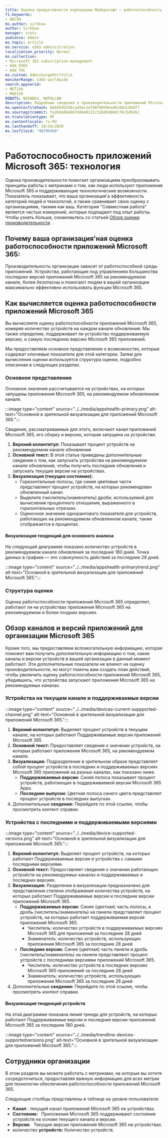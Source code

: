 ```yaml
---
title: Оценка продуктивности корпорации Майкрософт — работоспособность приложений Microsoft 365
f1.keywords:
- NOCSH
ms.author: sirkkuw
author: Sirkkuw
manager: scotv
audience: Admin
ms.topic: article
ms.service: o365-administration
localization_priority: Normal
ms.collection:
- Microsoft 365-subscription-management
- Adm_O365
- Adm_TOC
ms.custom: AdminSurgePortfolio
monikerRange: o365-worldwide
search.appverid:
- MET150
- MOE150
ROBOTS: NOINDEX, NOFOLLOW
description: Подробные сведения о производительности приложений Microsoft 365 с поддержкой технологии работоспособности.
ms.openlocfilehash: bb6454b336caa9ac1e7b8f6049ea46c681c8bd77
ms.sourcegitcommit: fa26da0be667d4be0121c52b05488dc76c5d626c
ms.translationtype: MT
ms.contentlocale: ru-RU
ms.lasthandoff: 10/29/2020
ms.locfileid: "48795458"
---
```

# <a name="microsoft-365-apps-health--technology-experiences"></a>Работоспособность приложений Microsoft 365: технология

Оценка производительности помогает организациям преобразовывать принципы работы с метриками о том, как люди используют приложения Microsoft 365 и поддерживающие технологические возможности. Показатель показывает, что ваша организация&#39;а эффективность категорий людей и технологий, а также сравнивает свою оценку с организациями, такими как ваш. Категория "Совместная работа" является частью измерений, которые подпадают под опыт работы. Чтобы узнать больше, ознакомьтесь со статьей [Обзор оценки производительности](productivity-score.md) .

## <a name="why-your-organization39s-microsoft-365-apps-health-score-matters"></a>Почему ваша организация&#39;ная оценка работоспособности приложений Microsoft 365:

Производительность организации зависит от работоспособной среды приложений. Устройства, работающие под управлением большинства последних версий приложений Microsoft 365 на рекомендуемом канале, более безопасны и помогают людям в вашей организации максимально эффективно использовать функции Microsoft 365.

## <a name="how-we-calculate-the-microsoft-365-apps-health-score"></a>Как вычисляется оценка работоспособности приложений Microsoft 365

Вы вычисляете оценку работоспособности приложений Microsoft 365, измеряя количество устройств на каждом канале обновления. Мы также определим, поддерживает ли устройство поддерживаемую версию, и самую последнюю версию Microsoft 365 приложений.

Мы предоставляем основное представление о возможностях, которые содержат ключевые показатели для этой категории. Затем для вычисления оценки используется структура оценки, подробно описанная в следующих разделах.

### <a name="primary-insight"></a>Основное представление

Основное значение рассчитывается на устройствах, на которых запущены приложения Microsoft 365, на рекомендуемом обновленном канале.

:::image type="content" source="../../media/appshealth-primary.png" alt-text="Основной в зрительной визуализации для приложений Microsoft 365.":::

Сведения, рассматриваемые для этого, включают канал приложений Microsoft 365, его сборку и версию, которая запущена на устройстве.

1. **Верхний колонтитул:**  Показывает процент устройств на рекомендуемом канале обновления
1. **Основной текст:**  В этой статье приведены дополнительные сведения о том, как запускать устройства на рекомендуемом канале обновления, чтобы получить последние обновления и запускать текущие версии на устройствах.
1. **Визуализация (текущее состояние):**
    - Горизонтальные полосы, где синие цветовые части представляют процент устройств, на которых рекомендован обновленный канал.
    - Выделите (числитель/знаменатель) дроби, используемой для вычисления процентного отношения, выраженного в горизонтальных отрезках.
    - Оценочное значение однорангового показателя для устройств, работающих на рекомендуемом обновленном канале, также отображается в процентах.

#### <a name="trend-visualization-of-the-primary-insight"></a>Визуализация тенденций для основного анализа

На следующей диаграмме показано количество устройств в рекомендуемом канале обновления за последние 180 дней. Точка данных в графике — это совокупность действий за последние 28 дней.

:::image type="content" source="../../media/appshealth-primarytrend.png" alt-text="Основной в зрительной визуализации для приложений Microsoft 365.":::

### <a name="scoring-framework"></a>Структура оценки

Оценка работоспособности приложений Microsoft 365 определяет, работают ли на устройствах приложения Microsoft 365 на рекомендуемом и более поздних версиях.

## <a name="explore-your-organization-microsoft-365-app-channels-and-versions"></a>Обзор каналов и версий приложений для организации Microsoft 365

Кроме того, мы предоставляем вспомогательную информацию, которая поможет вам получить дополнительную информацию о том, какие каналы и версии устройств в вашей организации в данный момент работают. Эти дополнительные показатели не влияют на оценку производительности, но могут помочь вам создать план действий, чтобы увеличить оценку работоспособности приложений Microsoft 365, убедившись, что устройства запускают приложения Microsoft 365 на рекомендуемых каналах.

### <a name="devices-on-current-channel-and-running-supported-versions"></a>Устройства на текущем канале и поддерживаемые версии

:::image type="content" source="../../media/devices-current-suppported-channel.png" alt-text="Основной в зрительной визуализации для приложений Microsoft 365.":::

1. **Верхний колонтитул:**  Выделяет процент устройств в текущем канале, на которых работают Поддерживаемые версии приложений Microsoft 365
1. **Основной текст:**  Предоставляет сведения о значении устройств, на которых работают приложения Microsoft 365, на рекомендуемом канале.
1. **Визуализация:**  Подразделение в зрительном образе представляет собой процент устройств в последних и поддерживаемых версиях Microsoft 365 приложений на разных каналах, как показано ниже.
    - **Поддерживаемые версии:** Синяя полоса показывает процент устройств, работающих в поддерживаемой версии Microsoft 365 Apps.
    - **Последние выпуски:** Цветная полоса синего цвета представляет процент устройств в последних выпусках.
1. Дополнительные **сведения:**   Перейдите по этой ссылке, чтобы просмотреть контент справки.

### <a name="devices-running-latest-and-supported-versions"></a>Устройства с последними и поддерживаемыми версиями

:::image type="content" source="../../media/device-supported-versions.png" alt-text="Основной в зрительной визуализации для приложений Microsoft 365.":::

1. **Верхний колонтитул:**  Выделяет процент устройств, на которых работают Поддерживаемые версии и устройства с самыми последними версиями.
1. **Основной текст:**  Предоставляет сведения о значении работающих устройств на рекомендуемых каналах и поддерживаемых и последних версиях.
1. **Визуализация:** Разделение в визуализации предназначено для представления степени отображения количества устройств, на которых работают Поддерживаемые версии и последние версии приложений Microsoft 365.
    - **Поддерживаемые версии:** Синяя (цветная) часть полосы, а дробь (числитель/знаменатель) на панели представляет процент устройств, на которых работает поддерживаемая версия приложений Microsoft 365.
        - Числитель: количество устройств в поддерживаемых версиях Microsoft 365 для приложений за последние 28 дней
        - Знаменатель: количество устройств, использующих приложения Microsoft 365 за последние 28 дней
    - **Последние версии:** Синее (цветная) часть панели и дробь (числитель/знаменатель) на панели представляют процент устройств с последними версиями приложений Microsoft 365.
        - Числитель: количество устройств в последних версиях Microsoft 365 приложений за последние 28 дней
        - Знаменатель: количество устройств, использующих приложения Microsoft 365 за последние 28 дней
1. Дополнительные **сведения:**   Перейдите по этой ссылке, чтобы просмотреть контент справки.

#### <a name="trend-visualization-of-the-devices"></a>Визуализация тенденций устройств

На этой диаграмме показана линия тренда для устройств, на которых работают Поддерживаемые версии и последние версии приложений Microsoft 365 за последние 180 дней.

:::image type="content" source="../../media/trendline-devices-supportedversions.png" alt-text="Основной в зрительной визуализации для приложений Microsoft 365.":::

## <a name="people-in-your-organization"></a>Сотрудники организации

В этом разделе вы можете работать с метриками, на которые вы хотите сосредоточиться, предоставляя важную информацию для всех метрик для технологии обеспечения работоспособности приложений Microsoft 365.

Следующие столбцы представлены в таблице на уровне пользователя:

- **Канал** : текущий канал приложений Microsoft 365 на устройствах.
- **Состояние:**   Приложения Microsoft 365 поддерживают состояние устройств на основе текущего канала и версии.
- **Версии:**   Текущие версии приложений Microsoft 365 на устройствах.
- количество **устройств:**  Количество устройств.